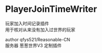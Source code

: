 # PlayerJoinTimeWriter

玩家加入时间记录插件   
用于核对从来没有加入过世界的玩家   


author qfys521/Reasonable-CN    
服务器 葱葱世界V3 定制插件
